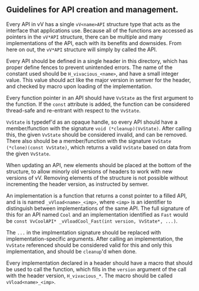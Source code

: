 ## Guidelines for API creation and management.

Every API in vV has a single `vV<name>API` structure type that acts as 
the interface that applications use. Because all of the functions are 
accessed as pointers in the `vV*API` structure, there can be multiple 
and many implementations of the API, each with its benefits and 
downsides. From here on out, the `vV*API` structure will simply by 
called the API.

Every API should be defined in a single header in this directory, which 
has proper define fences to prevent unintended errors. The name of the 
constant used should be `H_vivacious_<name>`, and have a small integer 
value. This value should act like the major version in semver for the 
header, and checked by macro upon loading of the implementation.

Every function pointer in an API should have `VvState` as the first
argument to the function. If the `const` attribute is added, the
function can be considered thread-safe and re-entrant with respect to
the `VvState`.

`VvState` is typedef'd as an opaque handle, so every API should have a
member/function with the signature `void (*cleanup)(VvState)`. After
calling this, the given `VvState` should be considered invalid, and can
be removed. There also should be a member/function with the signature
`VvState (*clone)(const VvState)`, which returns a valid `VvState` based
on data from the given `VvState`.

When updating an API, new elements should be placed at the bottom of the 
structure, to allow minorly old versions of headers to work with new 
versions of vV. Removing elements of the structure is not possible 
without incrementing the header version, as instructed by semver.

An implementation is a function that returns a const pointer to a filled 
API, and is is named `_vVload<name>_<imp>`, where `<imp>` is an 
identifier to distinguish between implementations of the same API. The 
full signature of this for an API named `Cool` and an implementation 
identified as `Fast` would be
`const VvCoolAPI* _vVloadCool_Fast(int version, VvState*, ...)`.

The `...` in the implmentation signature should be replaced with
implementation-specific arguments. After calling an implementation, the
`VvState` referenced should be considered valid for this and only this
implementation, and should be `cleanup`'d when done.

Every implementation declared in a header should have a macro that 
should be used to call the function, which fills in the `version` 
argument of the call with the header version, `H_vivacious_*`. The macro 
should be called `vVload<name>_<imp>`.
